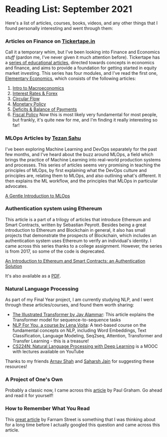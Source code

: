 # Reading List: September 2021

Here's a list of articles, courses, books, videos, and any other things that I found personally interesting and went through them:

### Articles on Finance on [Tickertape.in](https://www.tickertape.in/)
Call it a temporary whim, but I've been looking into Finance and Economics *stuff* (pardon me, I've never given it much attention before). Tickertape has a [series of educational articles](https://www.tickertape.in/learn/), directed towards concepts in economics and finance, and aims to provide a foundation for getting started in equity market investing. This series has four modules, and I've read the first one, [Elementary Economics](https://www.tickertape.in/learn/modules/economics-101/intro-to-macro-economics/), which consists of the following articles:
1. [Intro to Macroeconomics](https://www.tickertape.in/learn/modules/economics-101/intro-to-macro-economics/)
2. [Interest Rates & Forex](https://www.tickertape.in/learn/modules/economics-101/interest-rates-forex/)
3. [Circular Flow](https://www.tickertape.in/learn/modules/economics-101/circular-flow/)
4. [Monetary Policy](https://www.tickertape.in/learn/modules/economics-101/monetary-policy/)
5. [Deficits & Balance of Payments](https://www.tickertape.in/learn/modules/economics-101/deficits-balance-of-payments/)
6. [Fiscal Policy](https://www.tickertape.in/learn/modules/economics-101/fiscal-policy/)
Now this is most likely very fundamental for most people, but frankly, it's quite new for me, and I'm finding it really interesting so far!

### MLOps Articles by [Tezan Sahu](https://tezansahu.medium.com)
I've been exploring Machine Learning and DevOps separately for the past few months, and I've heard about the buzz around MLOps, a field which brings the practice of Machine Learning into real-world production systems and processes. 
This series of articles seems very promising in teaching the principles of MLOps, by first explaining what the DevOps culture and principles are, relating them to MLOps, and also outlining what's different. It then explains the ML workflow, and the principles that MLOps in particular advocates.

[A Gentle Introduction to MLOps](https://tezansahu.medium.com/fundamentals-of-mlops-part-1-a-gentle-introduction-to-mlops-1b184d2c32a8)

### Authentication system using Ethereum
This article is a part of a trilogy of articles that introduce Ethereum and Smart Contracts, written by Sebastian Peyrott. Besides being a great introduction to Ethereum and Blockchain in general, it also has small projects that demonstrate the prospects of Blockchain, which includes an authentication system uses Ethereum to verify an individual's identity. I came across this series thanks to a college assignment. However, the series is from 2017, so some of the code is deprecated.

[An Introduction to Ethereum and Smart Contracts: an Authentication Solution](https://auth0.com/blog/an-introduction-to-ethereum-and-smart-contracts-part-3/?utm_source=pocket_mylist)

It's also available as a [PDF](https://assets.ctfassets.net/2ntc334xpx65/42fINJjatOKiG6qsQQAyc0/8b63e552f4cfef313f579b8e9c9154b5/intro-to-ethereum.pdf).

### Natural Language Processing
As part of my Final Year project, I am currently studying NLP, and I went through these articles/courses, and found them worth sharing:
* [The Illustrated Transformer by Jay Alammar](https://jalammar.github.io/illustrated-transformer/): This article explains the Transformer model for sequence-to-sequence tasks
* [NLP For You, a course by Lena Voita](https://lena-voita.github.io/nlp_course.html?utm_source=pocket_mylist): A text-based course on the fundamental concepts on NLP, including Word Embeddings, Text Classification, Language Modeling, Seq2seq, Attention, Transformer and Transfer Learning - this is a treasure!
* [CS224N: Natural Language Processing with Deep Learning](https://www.youtube.com/playlist?list=PLoROMvodv4rOhcuXMZkNm7j3fVwBBY42z) is a MOOC with lectures available on YouTube

Thanks to my friends [Arnav Shah](https://arnavsshah.github.io/) and [Saharsh Jain](https://saharshleo.github.io/) for suggesting these resources!

### A Project of One's Own
Probably a classic now, I came across this [article](http://paulgraham.com/own.html) by Paul Graham. Go ahead and read it for yourself!

### How to Remember What You Read
This [great article](https://fs.blog/2021/08/remember-books/?utm_source=pocket_mylist) by Farnam Street is something that I was thinking about for a long time before I actually googled this question and came across this article.

